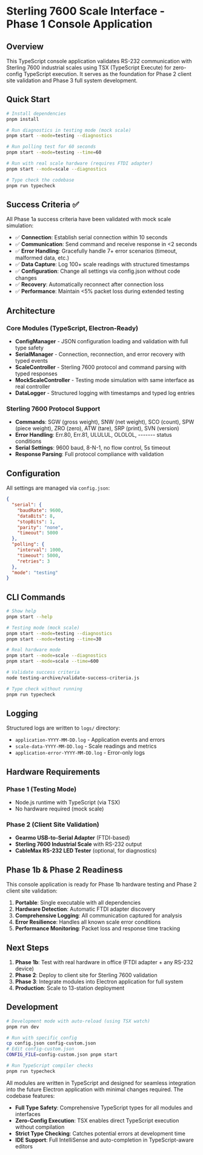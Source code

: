 # Sterling 7600 Scale Interface - Phase 1 Console Application

## Overview

This TypeScript console application validates RS-232 communication with Sterling 7600 industrial scales using TSX (TypeScript Execute) for zero-config TypeScript execution. It serves as the foundation for Phase 2 client site validation and Phase 3 full system development.

## Quick Start

```bash
# Install dependencies
pnpm install

# Run diagnostics in testing mode (mock scale)
pnpm start --mode=testing --diagnostics

# Run polling test for 60 seconds
pnpm start --mode=testing --time=60

# Run with real scale hardware (requires FTDI adapter)
pnpm start --mode=scale --diagnostics

# Type check the codebase
pnpm run typecheck
```

## Success Criteria ✅

All Phase 1a success criteria have been validated with mock scale simulation:

- ✅ **Connection**: Establish serial connection within 10 seconds  
- ✅ **Communication**: Send command and receive response in <2 seconds
- ✅ **Error Handling**: Gracefully handle 7+ error scenarios (timeout, malformed data, etc.)
- ✅ **Data Capture**: Log 100+ scale readings with structured timestamps
- ✅ **Configuration**: Change all settings via config.json without code changes
- ✅ **Recovery**: Automatically reconnect after connection loss  
- ✅ **Performance**: Maintain <5% packet loss during extended testing

## Architecture

### Core Modules (TypeScript, Electron-Ready)

- **ConfigManager** - JSON configuration loading and validation with full type safety
- **SerialManager** - Connection, reconnection, and error recovery with typed events
- **ScaleController** - Sterling 7600 protocol and command parsing with typed responses
- **MockScaleController** - Testing mode simulation with same interface as real controller
- **DataLogger** - Structured logging with timestamps and typed log entries

### Sterling 7600 Protocol Support

- **Commands**: SGW (gross weight), SNW (net weight), SCO (count), SPW (piece weight), ZRO (zero), ATW (tare), SRP (print), SVN (version)
- **Error Handling**: Err.80, Err.81, ULULUL, OLOLOL, ------- status conditions
- **Serial Settings**: 9600 baud, 8-N-1, no flow control, 5s timeout
- **Response Parsing**: Full protocol compliance with validation

## Configuration

All settings are managed via `config.json`:

```json
{
  "serial": {
    "baudRate": 9600,
    "dataBits": 8,
    "stopBits": 1,
    "parity": "none",
    "timeout": 5000
  },
  "polling": {
    "interval": 1000,
    "timeout": 5000,
    "retries": 3
  },
  "mode": "testing"
}
```

## CLI Commands

```bash
# Show help
pnpm start --help

# Testing mode (mock scale)
pnpm start --mode=testing --diagnostics
pnpm start --mode=testing --time=30

# Real hardware mode
pnpm start --mode=scale --diagnostics
pnpm start --mode=scale --time=600

# Validate success criteria
node testing-archive/validate-success-criteria.js

# Type check without running
pnpm run typecheck
```

## Logging

Structured logs are written to `logs/` directory:

- `application-YYYY-MM-DD.log` - Application events and errors
- `scale-data-YYYY-MM-DD.log` - Scale readings and metrics
- `application-error-YYYY-MM-DD.log` - Error-only logs

## Hardware Requirements

### Phase 1 (Testing Mode)
- Node.js runtime with TypeScript (via TSX)
- No hardware required (mock scale)

### Phase 2 (Client Site Validation)  
- **Gearmo USB-to-Serial Adapter** (FTDI-based)
- **Sterling 7600 Industrial Scale** with RS-232 output
- **CableMax RS-232 LED Tester** (optional, for diagnostics)

## Phase 1b & Phase 2 Readiness

This console application is ready for Phase 1b hardware testing and Phase 2 client site validation:

1. **Portable**: Single executable with all dependencies
2. **Hardware Detection**: Automatic FTDI adapter discovery
3. **Comprehensive Logging**: All communication captured for analysis
4. **Error Resilience**: Handles all known scale error conditions
5. **Performance Monitoring**: Packet loss and response time tracking

## Next Steps

1. **Phase 1b**: Test with real hardware in office (FTDI adapter + any RS-232 device)
2. **Phase 2**: Deploy to client site for Sterling 7600 validation
3. **Phase 3**: Integrate modules into Electron application for full system
4. **Production**: Scale to 13-station deployment

## Development

```bash
# Development mode with auto-reload (using TSX watch)
pnpm run dev

# Run with specific config
cp config.json config-custom.json
# Edit config-custom.json
CONFIG_FILE=config-custom.json pnpm start

# Run TypeScript compiler checks
pnpm run typecheck
```

All modules are written in TypeScript and designed for seamless integration into the future Electron application with minimal changes required. The codebase features:

- **Full Type Safety**: Comprehensive TypeScript types for all modules and interfaces
- **Zero-Config Execution**: TSX enables direct TypeScript execution without compilation
- **Strict Type Checking**: Catches potential errors at development time
- **IDE Support**: Full IntelliSense and auto-completion in TypeScript-aware editors
